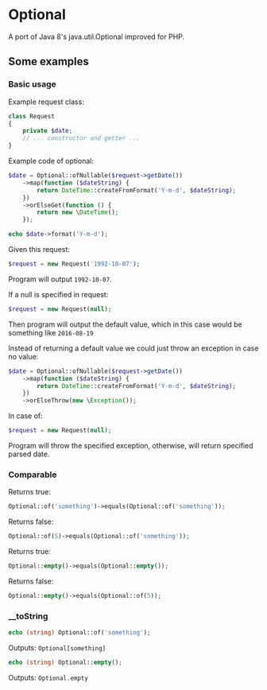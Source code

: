 # Optional

A port of Java 8's java.util.Optional improved for PHP.

## Some examples

### Basic usage

Example request class:
```php
class Request
{
    private $date;
    // ... constructor and getter ...
}
```

Example code of optional:
```php
$date = Optional::ofNullable($request->getDate())
    ->map(function ($dateString) {
        return DateTime::createFromFormat('Y-m-d', $dateString);
    })
    ->orElseGet(function () {
        return new \DateTime();
    });

echo $date->format('Y-m-d');
```

Given this request:
```php
$request = new Request('1992-10-07');
```

Program will output `1992-10-07`.

If a null is specified in request:
```php
$request = new Request(null);
```
Then program will output the default value, which in this case would be something like `2016-08-19`

Instead of returning a default value we could just throw an exception in case no value:

```php
$date = Optional::ofNullable($request->getDate())
    ->map(function ($dateString) {
        return DateTime::createFromFormat('Y-m-d', $dateString);
    })
    ->orElseThrow(new \Exception());
```

In case of:
```php
$request = new Request(null);
```
Program will throw the specified exception, otherwise, will return specified parsed date.

### Comparable

Returns true:
```php
Optional::of('something')->equals(Optional::of('something'));
```

Returns false:

```php
Optional::of(5)->equals(Optional::of('something'));
```

Returns true:
```php
Optional::empty()->equals(Optional::empty());
```

Returns false:
```php
Optional::empty()->equals(Optional::of(5));
```

### __toString

```php
echo (string) Optional::of('something');
```
Outputs: `Optional[something]`


```php
echo (string) Optional::empty();
```
Outputs: `Optional.empty`